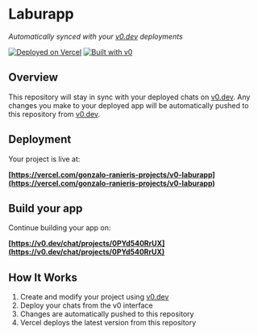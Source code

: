 # Laburapp

*Automatically synced with your [v0.dev](https://v0.dev) deployments*

[![Deployed on Vercel](https://img.shields.io/badge/Deployed%20on-Vercel-black?style=for-the-badge&logo=vercel)](https://vercel.com/gonzalo-ranieris-projects/v0-laburapp)
[![Built with v0](https://img.shields.io/badge/Built%20with-v0.dev-black?style=for-the-badge)](https://v0.dev/chat/projects/0PYd540RrUX)

## Overview

This repository will stay in sync with your deployed chats on [v0.dev](https://v0.dev).
Any changes you make to your deployed app will be automatically pushed to this repository from [v0.dev](https://v0.dev).

## Deployment

Your project is live at:

**[https://vercel.com/gonzalo-ranieris-projects/v0-laburapp](https://vercel.com/gonzalo-ranieris-projects/v0-laburapp)**

## Build your app

Continue building your app on:

**[https://v0.dev/chat/projects/0PYd540RrUX](https://v0.dev/chat/projects/0PYd540RrUX)**

## How It Works

1. Create and modify your project using [v0.dev](https://v0.dev)
2. Deploy your chats from the v0 interface
3. Changes are automatically pushed to this repository
4. Vercel deploys the latest version from this repository